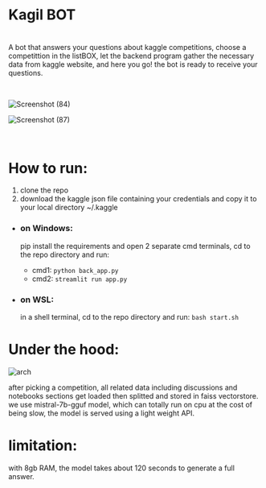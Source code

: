 # Kagil BOT
# 
A bot that answers your questions about kaggle competitions, choose a competittion in the listBOX, let the backend program gather the necessary data from kaggle website, and here you go! the bot is ready to receive your questions.

<br style=“line-height:10;”> 

![Screenshot (84)](https://github.com/kaoutaar/KaggleBOT/assets/51215027/09618c90-4c2d-4d02-bdf6-cd37e6150260)

![Screenshot (87)](https://github.com/kaoutaar/KaggleBOT/assets/51215027/0b85ff7f-57de-415d-9d87-09f6cf75dbfa)

<br style=“line-height:10;”> 

# How to run:
1. clone the repo
2. download the kaggle json file containing your credentials and copy it to your local directory ~/.kaggle
* ### on Windows:
  pip install the requirements and open 2 separate cmd terminals, cd to the repo directory and run:
  * cmd1: ``` python back_app.py ```
  * cmd2: ``` streamlit run app.py ```
 
* ### on WSL:
  in a shell terminal, cd to the repo directory and run:  ``` bash start.sh ```


# Under the hood:

![arch](https://github.com/kaoutaar/KaggleBOT/assets/51215027/586bb542-e713-4985-8a01-033391ddd8ee)

after picking a competition, all related data including discussions and notebooks sections get loaded then splitted and stored in faiss vectorstore.
we use mistral-7b-gguf model, which can totally run on cpu at the cost of being slow, the model is served using a light weight API.


# limitation:

with 8gb RAM, the model takes about 120 seconds to generate a full answer.

